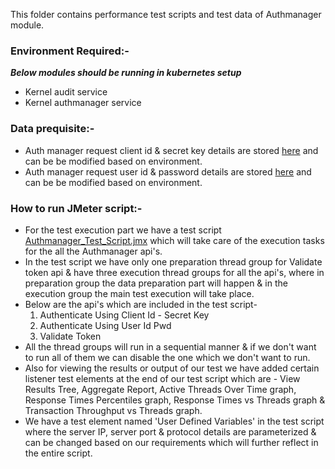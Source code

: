 This folder contains performance test scripts and test data of Authmanager module.

### Environment Required:-
***Below modules should be running in kubernetes setup***

* Kernel audit service
* Kernel authmanager service

### Data prequisite:-
* Auth manager request client id & secret key details are stored [here](https://github.com/mosip/mosip-performance-tests-mt/blob/1.2.0/commons/authmanager/support-files/authManagerClientIdSecretKeyDetails.csv) and can be be modified based on environment.
* Auth manager request user id & password details are stored [here](https://github.com/mosip/mosip-performance-tests-mt/blob/1.2.0/commons/authmanager/support-files/authManagerUserIdPasswordDetails.csv) and can be be modified based on environment.

### How to run JMeter script:-
* For the test execution part we have a test script [Authmanager_Test_Script.jmx](https://github.com/mosip/mosip-performance-tests-mt/blob/1.2.0/commons/authmanager/scripts/Authmanager_Test_Script.jmx) which will take care of the execution tasks for the all the Authmanager api's.
* In the test script we have only one preparation thread group for Validate token api & have three execution thread groups for all the api's, where in preparation group the data preparation part will happen & in the execution group the main test execution will take place.
* Below are the api's which are included in the test script-
   1. Authenticate Using Client Id - Secret Key
   2. Authenticate Using User Id Pwd
   3. Validate Token
* All the thread groups will run in a sequential manner & if we don't want to run all of them we can disable the one which we don't want to run.
* Also for viewing the results or output of our test we have added certain listener test elements at the end of our test script which are - View Results Tree, Aggregate Report, Active Threads Over Time graph, Response Times Percentiles graph, Response Times vs Threads graph & Transaction Throughput vs Threads graph.
* We have a test element named 'User Defined Variables' in the test script where the server IP, server port & protocol details are parameterized & can be changed based on our requirements which will further reflect in the entire script.
